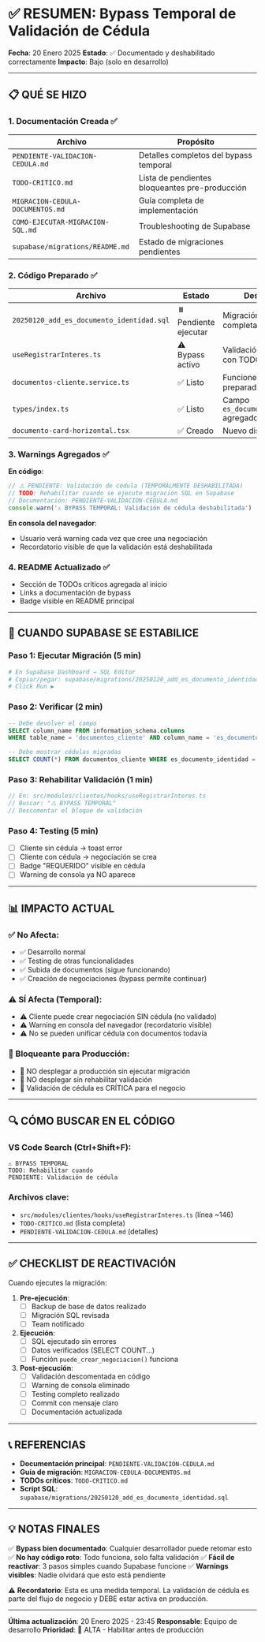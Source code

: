 # ✅ RESUMEN: Bypass Temporal de Validación de Cédula

**Fecha**: 20 Enero 2025
**Estado**: ✅ Documentado y deshabilitado correctamente
**Impacto**: Bajo (solo en desarrollo)

---

## 📋 QUÉ SE HIZO

### 1. Documentación Creada ✅

| Archivo | Propósito |
|---------|-----------|
| `PENDIENTE-VALIDACION-CEDULA.md` | Detalles completos del bypass temporal |
| `TODO-CRITICO.md` | Lista de pendientes bloqueantes pre-producción |
| `MIGRACION-CEDULA-DOCUMENTOS.md` | Guía completa de implementación |
| `COMO-EJECUTAR-MIGRACION-SQL.md` | Troubleshooting de Supabase |
| `supabase/migrations/README.md` | Estado de migraciones pendientes |

### 2. Código Preparado ✅

| Archivo | Estado | Descripción |
|---------|--------|-------------|
| `20250120_add_es_documento_identidad.sql` | ⏸️ Pendiente ejecutar | Migración SQL completa |
| `useRegistrarInteres.ts` | ⚠️ Bypass activo | Validación comentada con TODO |
| `documentos-cliente.service.ts` | ✅ Listo | Funciones helper preparadas |
| `types/index.ts` | ✅ Listo | Campo `es_documento_identidad` agregado |
| `documento-card-horizontal.tsx` | ✅ Creado | Nuevo diseño de cards |

### 3. Warnings Agregados ✅

**En código**:
```typescript
// ⚠️ PENDIENTE: Validación de cédula (TEMPORALMENTE DESHABILITADA)
// TODO: Rehabilitar cuando se ejecute migración SQL en Supabase
// Documentación: PENDIENTE-VALIDACION-CEDULA.md
console.warn('⚠️ BYPASS TEMPORAL: Validación de cédula deshabilitada')
```

**En consola del navegador**:
- Usuario verá warning cada vez que cree una negociación
- Recordatorio visible de que la validación está deshabilitada

### 4. README Actualizado ✅

- Sección de TODOs críticos agregada al inicio
- Links a documentación de bypass
- Badge visible en README principal

---

## 🎯 CUANDO SUPABASE SE ESTABILICE

### Paso 1: Ejecutar Migración (5 min)
```bash
# En Supabase Dashboard → SQL Editor
# Copiar/pegar: supabase/migrations/20250120_add_es_documento_identidad.sql
# Click Run ▶️
```

### Paso 2: Verificar (2 min)
```sql
-- Debe devolver el campo
SELECT column_name FROM information_schema.columns
WHERE table_name = 'documentos_cliente' AND column_name = 'es_documento_identidad';

-- Debe mostrar cédulas migradas
SELECT COUNT(*) FROM documentos_cliente WHERE es_documento_identidad = TRUE;
```

### Paso 3: Rehabilitar Validación (1 min)
```typescript
// En: src/modules/clientes/hooks/useRegistrarInteres.ts
// Buscar: "⚠️ BYPASS TEMPORAL"
// Descomentar el bloque de validación
```

### Paso 4: Testing (5 min)
- [ ] Cliente sin cédula → toast error
- [ ] Cliente con cédula → negociación se crea
- [ ] Badge "REQUERIDO" visible en cédula
- [ ] Warning de consola ya NO aparece

---

## 📊 IMPACTO ACTUAL

### ✅ No Afecta:
- ✅ Desarrollo normal
- ✅ Testing de otras funcionalidades
- ✅ Subida de documentos (sigue funcionando)
- ✅ Creación de negociaciones (bypass permite continuar)

### ⚠️ SÍ Afecta (Temporal):
- ⚠️ Cliente puede crear negociación SIN cédula (no validado)
- ⚠️ Warning en consola del navegador (recordatorio visible)
- ⚠️ No se pueden unificar cédula con documentos todavía

### 🔴 Bloqueante para Producción:
- 🔴 NO desplegar a producción sin ejecutar migración
- 🔴 NO desplegar sin rehabilitar validación
- 🔴 Validación de cédula es CRÍTICA para el negocio

---

## 🔍 CÓMO BUSCAR EN EL CÓDIGO

### VS Code Search (Ctrl+Shift+F):
```
⚠️ BYPASS TEMPORAL
TODO: Rehabilitar cuando
PENDIENTE: Validación de cédula
```

### Archivos clave:
- `src/modules/clientes/hooks/useRegistrarInteres.ts` (línea ~146)
- `TODO-CRITICO.md` (lista completa)
- `PENDIENTE-VALIDACION-CEDULA.md` (detalles)

---

## ✅ CHECKLIST DE REACTIVACIÓN

Cuando ejecutes la migración:

1. **Pre-ejecución**:
   - [ ] Backup de base de datos realizado
   - [ ] Migración SQL revisada
   - [ ] Team notificado

2. **Ejecución**:
   - [ ] SQL ejecutado sin errores
   - [ ] Datos verificados (SELECT COUNT...)
   - [ ] Función `puede_crear_negociacion()` funciona

3. **Post-ejecución**:
   - [ ] Validación descomentada en código
   - [ ] Warning de consola eliminado
   - [ ] Testing completo realizado
   - [ ] Commit con mensaje claro
   - [ ] Documentación actualizada

---

## 📞 REFERENCIAS

- **Documentación principal**: `PENDIENTE-VALIDACION-CEDULA.md`
- **Guía de migración**: `MIGRACION-CEDULA-DOCUMENTOS.md`
- **TODOs críticos**: `TODO-CRITICO.md`
- **Script SQL**: `supabase/migrations/20250120_add_es_documento_identidad.sql`

---

## 💡 NOTAS FINALES

✅ **Bypass bien documentado**: Cualquier desarrollador puede retomar esto
✅ **No hay código roto**: Todo funciona, solo falta validación
✅ **Fácil de reactivar**: 3 pasos simples cuando Supabase funcione
✅ **Warnings visibles**: Nadie olvidará que esto está pendiente

⚠️ **Recordatorio**: Esta es una medida temporal. La validación de cédula es parte del flujo de negocio y DEBE estar activa en producción.

---

**Última actualización**: 20 Enero 2025 - 23:45
**Responsable**: Equipo de desarrollo
**Prioridad**: 🔴 ALTA - Habilitar antes de producción
